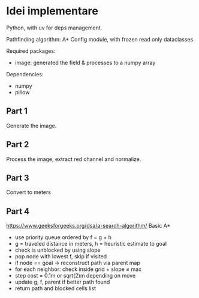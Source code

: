 # Idei implementare

Python, with uv for deps management.

Pathfinding algorithm: A*
Config module, with frozen read only dataclasses

Required packages:
- image: generated the field & processes to a numpy array

Dependencies:
- numpy
- pillow

## Part 1

Generate the image.

## Part 2

Process the image, extract red channel and normalize.

## Part 3

Convert to meters

## Part 4
https://www.geeksforgeeks.org/dsa/a-search-algorithm/
Basic A*

- use priority queue ordered by f = g + h
- g = traveled distance in meters, h = heuristic estimate to goal
- check is unblocked by using slope
- pop node with lowest f, skip if visited
- if node == goal → reconstruct path via parent map
- for each neighbor: check inside grid + slope ≤ max
- step cost = 0.1m or sqrt(2)m depending on move
- update g, f, parent if better path found
- return path and blocked cells list